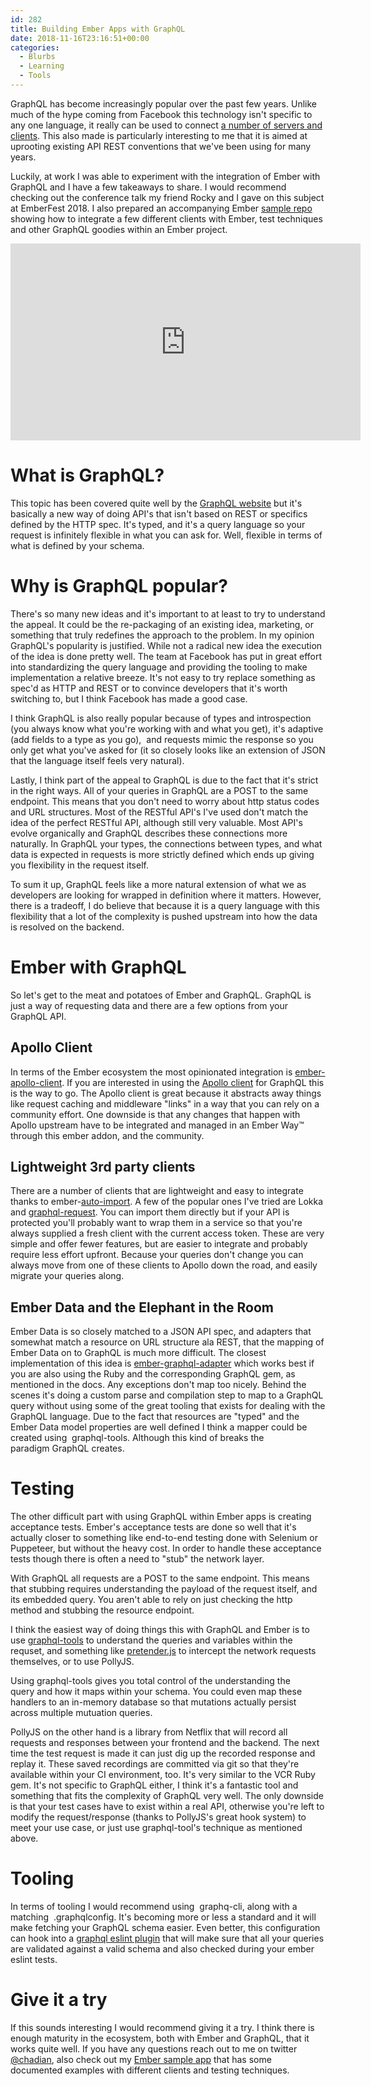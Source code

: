 ```yaml
---
id: 282
title: Building Ember Apps with GraphQL
date: 2018-11-16T23:16:51+00:00
categories:
  - Blurbs
  - Learning
  - Tools
---
```


GraphQL has become increasingly popular over the past few years. Unlike much of the hype coming from Facebook this technology isn't specific to any one language, it really can be used to connect [a number of servers and clients](https://graphql.org/code). This also made is particularly interesting to me that it is aimed at uprooting existing API REST conventions that we've been using for many years.

Luckily, at work I was able to experiment with the integration of Ember with GraphQL and I have a few takeaways to share. I would recommend checking out the conference talk my friend Rocky and I gave on this subject at EmberFest 2018. I also prepared an accompanying Ember [sample repo](https://github.com/chadian/ember-graphql-examples) showing how to integrate a few different clients with Ember, test techniques and other GraphQL goodies within an Ember project.

<iframe width="560" height="315" src="https://www.youtube.com/embed/kgfBexYbM68" frameborder="0" allow="accelerometer; autoplay; encrypted-media; gyroscope; picture-in-picture" allowfullscreen></iframe>

# What is GraphQL?

This topic has been covered quite well by the [GraphQL website](https://graphql.org/) but it's basically a new way of doing API's that isn't based on REST or specifics defined by the HTTP spec. It's typed, and it's a query language so your request is infinitely flexible in what you can ask for. Well, flexible in terms of what is defined by your schema.

# Why is GraphQL popular?

There's so many new ideas and it's important to at least to try to understand the appeal. It could be the re-packaging of an existing idea, marketing, or something that truly redefines the approach to the problem. In my opinion GraphQL's popularity is justified. While not a radical new idea the execution of the idea is done pretty well. The team at Facebook has put in great effort into standardizing the query language and providing the tooling to make implementation a relative breeze. It's not easy to try replace something as spec'd as HTTP and REST or to convince developers that it's worth switching to, but I think Facebook has made a good case.

I think GraphQL is also really popular because of types and introspection (you always know what you're working with and what you get), it's adaptive (add fields to a type as you go),  and requests mimic the response so you only get what you've asked for (it so closely looks like an extension of JSON that the language itself feels very natural).

Lastly, I think part of the appeal to GraphQL is due to the fact that it's strict in the right ways. All of your queries in GraphQL are a POST to the same endpoint. This means that you don't need to worry about http status codes and URL structures. Most of the RESTful API's I've used don't match the idea of the perfect RESTful API, although still very valuable. Most API's evolve organically and GraphQL describes these connections more naturally. In GraphQL your types, the connections between types, and what data is expected in requests is more strictly defined which ends up giving you flexibility in the request itself.

To sum it up, GraphQL feels like a more natural extension of what we as developers are looking for wrapped in definition where it matters. However, there is a tradeoff, I do believe that because it is a query language with this flexibility that a lot of the complexity is pushed upstream into how the data is resolved on the backend.

# Ember with GraphQL

So let's get to the meat and potatoes of Ember and GraphQL. GraphQL is just a way of requesting data and there are a few options from your GraphQL API.

## Apollo Client

In terms of the Ember ecosystem the most opinionated integration is [ember-apollo-client](https://github.com/bgentry/ember-apollo-client). If you are interested in using the [Apollo client](https://www.apollographql.com/) for GraphQL this is the way to go. The Apollo client is great because it abstracts away things like request caching and middleware "links" in a way that you can rely on a community effort. One downside is that any changes that happen with Apollo upstream have to be integrated and managed in an Ember Way™️ through this ember addon, and the community.

## Lightweight 3rd party clients

There are a number of clients that are lightweight and easy to integrate thanks to <span class="lang:default decode:true crayon-inline">ember-<a href="https://github.com/ef4/ember-auto-import">auto-import</a></span>. A few of the popular ones I've tried are Lokka and [<span class="lang:default decode:true crayon-inline">graphql-request</span>](https://github.com/prisma/graphql-request). You can import them directly but if your API is protected you'll probably want to wrap them in a service so that you're always supplied a fresh client with the current access token. These are very simple and offer fewer features, but are easier to integrate and probably require less effort upfront. Because your queries don't change you can always move from one of these clients to Apollo down the road, and easily migrate your queries along.

## Ember Data and the Elephant in the Room

Ember Data is so closely matched to a JSON API spec, and adapters that somewhat match a resource on URL structure ala REST, that the mapping of Ember Data on to GraphQL is much more difficult. The closest implementation of this idea is [<span class="lang:default decode:true crayon-inline">ember-graphql-adapter</span>](https://github.com/alphasights/ember-graphql-adapter) which works best if you are also using the Ruby and the corresponding GraphQL gem, as mentioned in the docs. Any exceptions don't map too nicely. Behind the scenes it's doing a custom parse and compilation step to map to a GraphQL query without using some of the great tooling that exists for dealing with the GraphQL language. Due to the fact that resources are "typed" and the Ember Data model properties are well defined I think a mapper could be created using  <span class="lang:default decode:true crayon-inline">graphql-tools</span>. Although this kind of breaks the paradigm GraphQL creates.

# Testing

The other difficult part with using GraphQL within Ember apps is creating acceptance tests. Ember's acceptance tests are done so well that it's actually closer to something like end-to-end testing done with Selenium or Puppeteer, but without the heavy cost. In order to handle these acceptance tests though there is often a need to "stub" the network layer.

With GraphQL all requests are a POST to the same endpoint. This means that stubbing requires understanding the payload of the request itself, and its embedded query. You aren't able to rely on just checking the http method and stubbing the resource endpoint.

I think the easiest way of doing things this with GraphQL and Ember is to use [<span class="lang:default decode:true crayon-inline">graphql-tools</span>](https://github.com/apollographql/graphql-tools) to understand the queries and variables within the requset, and something like [pretender.js](https://github.com/pretenderjs/pretender) to intercept the network requests themselves, or to use PollyJS.

Using <span class="lang:default decode:true crayon-inline">graphql-tools</span> gives you total control of the understanding the query and how it maps within your schema. You could even map these handlers to an in-memory database so that mutations actually persist across multiple mutuation queries.

PollyJS on the other hand is a library from Netflix that will record all requests and responses between your frontend and the backend. The next time the test request is made it can just dig up the recorded response and replay it. These saved recordings are committed via git so that they're available within your CI environment, too. It's very similar to the VCR Ruby gem. It's not specific to GraphQL either, I think it's a fantastic tool and something that fits the complexity of GraphQL very well. The only downside is that your test cases have to exist within a real API, otherwise you're left to modify the request/response (thanks to PollyJS's great hook system) to meet your use case, or just use <span class="lang:default decode:true  crayon-inline">graphql-tool</span>'s technique as mentioned above.

# Tooling

In terms of tooling I would recommend using  <span class="lang:default decode:true crayon-inline">graphq-cli</span>, along with a matching  <span class="lang:default decode:true crayon-inline">.graphqlconfig</span>. It's becoming more or less a standard and it will make fetching your GraphQL schema easier. Even better, this configuration can hook into a [graphql eslint plugin](https://github.com/apollographql/eslint-plugin-graphql) that will make sure that all your queries are validated against a valid schema and also checked during your ember eslint tests.

# Give it a try

If this sounds interesting I would recommend giving it a try. I think there is enough maturity in the ecosystem, both with Ember and GraphQL, that it works quite well. If you have any questions reach out to me on twitter [@chadian](http://www.twitter.com/chadian), also check out my [Ember sample app](https://github.com/chadian/ember-graphql-examples) that has some documented examples with different clients and testing techniques.
